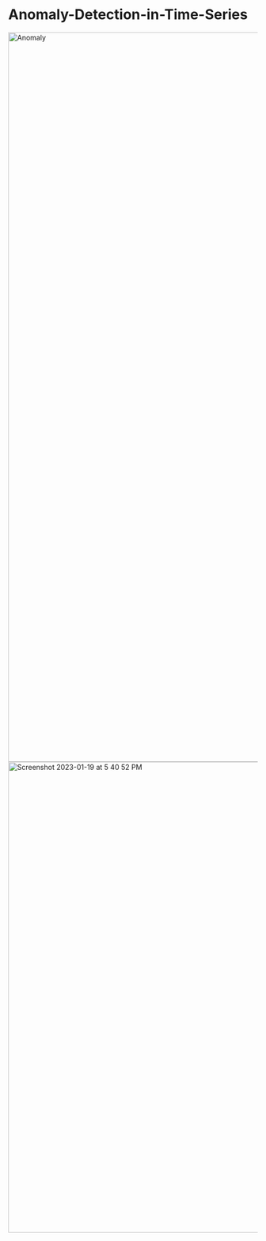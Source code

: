 # Anomaly-Detection-in-Time-Series

<img width="1472" alt="Anomaly" src="https://github.com/pravinpawar3/Anomaly-Detection-in-Time-Series/assets/23742943/8357adfd-5ec3-4654-b041-3ef47b746631">

<img width="950" alt="Screenshot 2023-01-19 at 5 40 52 PM" src="https://user-images.githubusercontent.com/23742943/213578357-db5b000c-2305-4470-b27c-2806a9605c2a.png">
